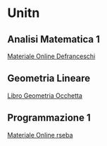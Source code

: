 # Unitn

## Analisi Matematica 1
[Materiale Online Defranceschi](http://latemar.science.unitn.it/segue/index.php?&action=site&site=2018Analisi1/)

## Geometria Lineare
[Libro Geometria Occhetta](http://www.science.unitn.it/~occhetta/studenti/ganotest.pdf/)

## Programmazione 1
[Materiale Online rseba](http://disi.unitn.it/~rseba/DIDATTICA//)

